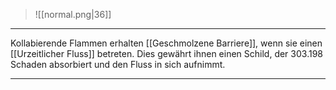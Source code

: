 > ![[normal.png|36]]

***

Kollabierende Flammen erhalten [[Geschmolzene Barriere]], wenn sie einen [[Urzeitlicher Fluss]] betreten. Dies gewährt ihnen einen Schild, der 303.198 Schaden absorbiert und den Fluss in sich aufnimmt.



***